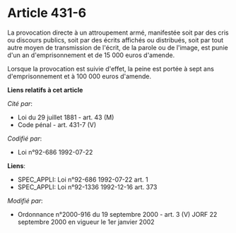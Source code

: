# Article 431-6

La provocation directe à un attroupement armé, manifestée soit par des cris ou discours publics, soit par des écrits affichés
ou distribués, soit par tout autre moyen de transmission de l'écrit, de la parole ou de l'image, est punie d'un an
d'emprisonnement et de 15 000 euros d'amende.

Lorsque la provocation est suivie d'effet, la peine est portée à sept ans d'emprisonnement et à 100 000 euros d'amende.

**Liens relatifs à cet article**

_Cité par_:

  - Loi du 29 juillet 1881 - art. 43 (M)
  - Code pénal - art. 431-7 (V)

_Codifié par_:

  - Loi n°92-686 1992-07-22

**Liens**:

  - SPEC_APPLI: Loi n°92-686 1992-07-22 art. 1
  - SPEC_APPLI: Loi n°92-1336 1992-12-16 art. 373

_Modifié par_:

  - Ordonnance n°2000-916 du 19 septembre 2000 - art. 3 (V) JORF 22 septembre 2000 en vigueur le 1er janvier 2002
